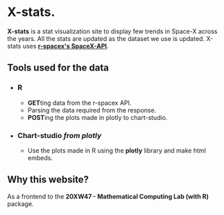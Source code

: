 # X-stats.
**X-stats** is a stat visualization site to display few trends in Space-X across the years. All the stats are updated as the dataset we use is updated. X-stats uses **[r-spacex's SpaceX-API](https://github.com/r-spacex/SpaceX-API)**.

## Tools used for the data
 - ### R	
	 - **GET**ting data from the r-spacex API.
	 -	Parsing the data required from the response.
	 -	**POST**ing the plots made in plotly to chart-studio.
 - ### Chart-studio *from plotly*
	 - Use the plots made in R using the **plotly** library and make html embeds.
## Why this website?
 As a frontend to the **20XW47 - Mathematical Computing Lab (with R)** package.
